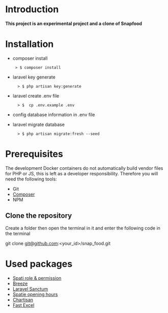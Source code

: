 # Introduction
**This project is an experimental project and a clone of Snapfood**

# Installation

 - composer install
			
	    > $ composer install
- laravel key generate
			
		> $ php artisan key:generate

- laravel create .env file

		> $  cp .env.example .env

- config database information in .env file
- laravel migrate database
			
		> $ php artisan migrate:fresh --seed

# Prerequisites

The development Docker containers do not automatically build vendor files for PHP or JS, this is left as a developer responsibility. Therefore you will need the following tools:

-   Git
-   [Composer](http://getcomposer.org/)
-   NPM 

## Clone the repository

Create a folder then open the terminal in it and enter the following code in the terminal

git clone git@github.com:<your_id>/snap_food.git

# Used packages

 - [Spati role & permission](https://spatie.be/docs/laravel-permission/v5/introduction)
 - [Breeze](https://github.com/laravel/breeze)
 - [Laravel Sanctum](https://github.com/laravel/sanctum)
 - [Spatie opening hours](https://github.com/spatie/opening-hours)
 - [Chartisan](https://charts.erik.cat/)
 - [Fast Excel](https://github.com/rap2hpoutre/fast-excel)
